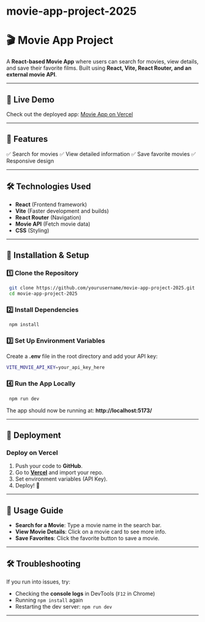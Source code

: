 
# movie-app-project-2025

# 🎬 Movie App Project

A **React-based Movie App** where users can search for movies, view details, and save their favorite films. Built using **React, Vite, React Router, and an external movie API**.

---

## 🚀 Live Demo
Check out the deployed app: [Movie App on Vercel](https://your-vercel-deployment-url.vercel.app)

---

## 📌 Features
✅ Search for movies
✅ View detailed information
✅ Save favorite movies
✅ Responsive design

---

## 🛠️ Technologies Used
- **React** (Frontend framework)
- **Vite** (Faster development and builds)
- **React Router** (Navigation)
- **Movie API** (Fetch movie data)
- **CSS** (Styling)

---

## 📂 Installation & Setup

### 1️⃣ Clone the Repository
```sh
 git clone https://github.com/yourusername/movie-app-project-2025.git
 cd movie-app-project-2025
```

### 2️⃣ Install Dependencies
```sh
 npm install
```

### 3️⃣ Set Up Environment Variables
Create a **.env** file in the root directory and add your API key:
```sh
VITE_MOVIE_API_KEY=your_api_key_here
```

### 4️⃣ Run the App Locally
```sh
 npm run dev
```
The app should now be running at: **http://localhost:5173/**

---

## 🚀 Deployment

### Deploy on **Vercel**
1. Push your code to **GitHub**.
2. Go to **[Vercel](https://vercel.com/)** and import your repo.
3. Set environment variables (API Key).
4. Deploy! 🎉

---

## 📝 Usage Guide
- **Search for a Movie**: Type a movie name in the search bar.
- **View Movie Details**: Click on a movie card to see more info.
- **Save Favorites**: Click the favorite button to save a movie.

---

## 🛠️ Troubleshooting
If you run into issues, try:
- Checking the **console logs** in DevTools (`F12` in Chrome)
- Running `npm install` again
- Restarting the dev server: `npm run dev`

---




